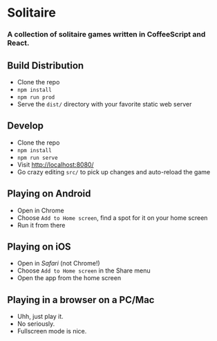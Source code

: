 # Solitaire

### A collection of solitaire games written in CoffeeScript and React.

## Build Distribution

* Clone the repo
* `npm install`
* `npm run prod`
* Serve the `dist/` directory with your favorite static web server

## Develop

* Clone the repo
* `npm install`
* `npm run serve`
* Visit [http://localhost:8080/](http://localhost:8080/)
* Go crazy editing `src/` to pick up changes and auto-reload the game

## Playing on Android

* Open in Chrome
* Choose `Add to Home screen`, find a spot for it on your home screen
* Run it from there

## Playing on iOS

* Open in _Safari_ (not Chrome!)
* Choose `Add to Home screen` in the Share menu
* Open the app from the home screen

## Playing in a browser on a PC/Mac

* Uhh, just play it.
* No seriously.
* Fullscreen mode is nice.

